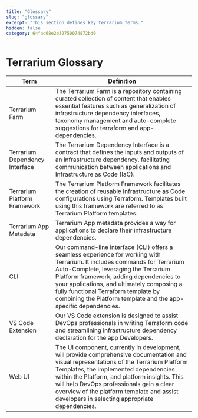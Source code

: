 ```yaml
---
title: "Glossary"
slug: "glossary"
excerpt: "This section defines key terrarium terms."
hidden: false
category: 64fad68e2e32750074872bd0
---
```




# Terrarium Glossary

| Term                               | Definition                                                                                                                         |
| ---------------------------------- | ---------------------------------------------------------------------------------------------------------------------------------- |
| Terrarium Farm                     | The Terrarium Farm is a repository containing curated collection of content that enables essential features such as generalization of infrastructure dependency interfaces, taxonomy management and auto-complete suggestions for terraform and app-dependencies. |
| Terrarium Dependency Interface     | The Terrarium Dependency Interface is a contract that defines the inputs and outputs of an infrastructure dependency, facilitating communication between applications and Infrastructure as Code (IaC). |
| Terrarium Platform Framework       | The Terrarium Platform Framework facilitates the creation of reusable Infrastructure as Code configurations using Terraform. Templates built using this framework are referred to as Terrarium Platform templates. |
| Terrarium App Metadata             | Terrarium App metadata provides a way for applications to declare their infrastructure dependencies. |
| CLI                                | Our command-line interface (CLI) offers a seamless experience for working with Terrarium. It includes commands for Terrarium Auto-Complete, leveraging the Terrarium Platform framework, adding dependencies to your applications, and ultimately composing a fully functional Terraform template by combining the Platform template and the app-specific dependencies. |
| VS Code Extension                  | Our VS Code extension is designed to assist DevOps professionals in writing Terraform code and streamlining infrastructure dependency declaration for the app Developers. |
| Web UI            | The UI component, currently in development, will provide comprehensive documentation and visual representations of the Terrarium Platform Templates, the implemented dependencies within the Platform, and platform insights. This will help DevOps professionals gain a clear overview of the platform template and assist developers in selecting appropriate dependencies. |

